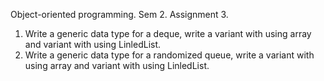Object-oriented programming. Sem 2. Assignment 3.

1. Write a generic data type for a deque, write a variant with using array and variant with using LinledList.  
2. Write a generic data type for a randomized queue, write a variant with using array and variant with using LinledList.  